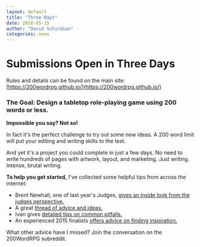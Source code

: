 ```yaml
---
layout: default
title: "Three Days"
date: 2018-05-15
author: "David Schirduan"
categories: news
---
```

# Submissions Open in Three Days

Rules and details can be found on the main site: [https://200wordrpg.github.io/](https://200wordrpg.github.io/)

### The Goal: Design a tabletop role-playing game using 200 words or less.

**Impossible you say? Not so!**

In fact it's the perfect challenge to try out some new ideas. A 200 word limit will put your editing and writing skills to the test. 

And yet it's a project you could complete in just a few days. No need to write hundreds of pages with artwork, layout, and marketing. Just writing. Intense, brutal writing.

**To help you get started,** I've collected some helpful tips from across the internet:

* Brent Newhall, one of last year's Judges, [gives an inside look from the judges perspective.](https://www.reddit.com/r/200wordrpg/comments/8jbxez/veterans_of_past_years_what_advice_do_you_have/dyyrmsk/)
* A great [thread of advice and ideas.](https://plus.google.com/u/0/+DavidSchirduan/posts/91jrMgnVx6d)
* Ivan gives [detailed tips on common pitfalls.](http://atgn.com.au/10-lessons-last-years-200-word-rpg-challenge/)
* An experienced 2015 finalists [offers advice on finding inspiration.](https://www.reddit.com/r/200wordrpg/comments/8jbxez/veterans_of_past_years_what_advice_do_you_have/dz0769s/)

What other advice have I missed? Join the conversation on the 200WordRPG subreddit.
